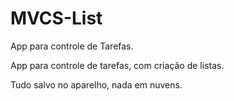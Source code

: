 # MVCS-List
App para controle de Tarefas.


App para controle de tarefas, com criação de listas.

Tudo salvo no aparelho, nada em nuvens.

